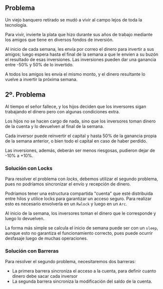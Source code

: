 ## Problema

Un viejo banquero retirado se mudó a vivir al campo lejos de toda la tecnología.

Para vivir, invierte la plata que hizo durante sus años de trabajo mediante los amigos que tiene en diversos fondos de inversión.

Al inicio de cada semana, les envía por correo el dinero para invertir a sus amigos; luego espera hasta el final de la semana a que le envíen a su buzón el resultado de esas inversiones. Las inversiones pueden dar una ganancia entre -50% y 50% de lo invertido.

A todos los amigos les envía el mismo monto, y el dinero resultante lo vuelve a invertir la próxima semana.

## 2º. Problema

Al tiempo el señor fallece, y los hijos deciden que los inversores sigan trabajando el dinero pero con algunas condiciones extra.

Los hijos no se hacen cargo de nada, sino que los inversores toman dinero de la cuenta y lo devuelven al final de la semana.

Cada inversor puede reinvertir el capital y hasta 50% de la ganancia propia de la semana anterior, o bien todo el capital en caso de haber perdido.

Las inversiones, además, deberán ser menos riesgosas, pudieron dejar de -10% a +10%.

### Solución con Locks

Para resolver el problema con *locks*, debemos utilizar el segundo problema, pues no podríamos sincronizar el envío y recepción de dinero.

Podríamos tener una estructura compartida "cuenta" que esté distribuida entre hilos y utilice locks para garantizar un acceso seguro. Para realizar esto es necesario envolverla en un `Rwlock` y luego en un `Arc`.

Al inicio de la semana, los inversores toman el dinero que le corresponde y luego lo devuelven.

La forma más simple se calcula el inicio de semana puede ser con un `sleep`, aunque esto no garantiza el funcionamiento correcto, pues puede ocurrir desfasaje luego de muchas operaciones.

### Solución con Barreras

Para resolver el segundo problema, necesitaremos dos barreras:

- La primera barrera sincroniza el acceso a la cuenta, para definir cuanto dinero debe sacar cada inversor
- La segunda barrera sincroniza la modificación del saldo de la cuenta.


